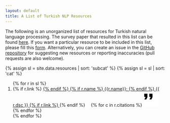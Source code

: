 ```yaml
---
layout: default
title: A List of Turkish NLP Resources
---
```


The following is an unorganized list of resources
for Turkish natural language processing.
The survey paper that resulted in this list can be found
[here](https://arxiv.org/abs/2204.05042).
If you want a particular resource to be included in this list,
please fill 
this [form](https://docs.google.com/forms/d/e/1FAIpQLSelhXsjGaKhNFyc2UnGSoeoagxqFnmdLqogCFCm2ErzmZ2y2w/viewform?usp=sf_link).
Alternatively, 
you can create an issue in the
[GitHub repository](https://github.com/TurkishNLP/list)
for suggesting new resources or reporting inaccuracies
(pull requests are also welcome).

{% assign sl = site.data.resources | sort: 'subcat' %}
{% assign sl = sl | sort: 'cat' %}
<ol>
{% for r in sl %}
    <li> {% if r.link %}
            <a href="{{r.link}}">
         {% endif %}
             {% if r.name %}
                {{r.name}}:
             {% endif %}
             {{ r.dsc }} 
         {% if r.link %}
            </a>
         {% endif %}
         <span style="margin-left: 1em">
         {% for c in r.citations %}
            <a href="bibfiles/{{c}}.bib">
            <img src="cite.svg"/>
            </a>
        {% endfor %}
        </span>
    </li>
{% endfor %}
</ol>

